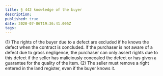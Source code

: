 ```yaml
---
title: § 442 knowledge of the buyer
description: 
published: true
date: 2020-07-06T19:36:41.005Z
tags: 
---
```


(1) The rights of the buyer due to a defect are excluded if he knows the defect when the contract is concluded. If the purchaser is not aware of a defect due to gross negligence, the purchaser can only assert rights due to this defect if the seller has maliciously concealed the defect or has given a guarantee for the quality of the item.
(2) The seller must remove a right entered in the land register, even if the buyer knows it.
